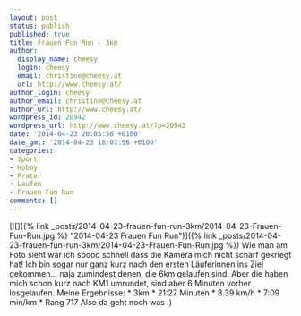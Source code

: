 ```yaml
---
layout: post
status: publish
published: true
title: Frauen Fun Run - 3km
author:
  display_name: cheesy
  login: cheesy
  email: christine@cheesy.at
  url: http://www.cheesy.at/
author_login: cheesy
author_email: christine@cheesy.at
author_url: http://www.cheesy.at/
wordpress_id: 20942
wordpress_url: http://www.cheesy.at/?p=20942
date: '2014-04-23 20:03:56 +0100'
date_gmt: '2014-04-23 18:03:56 +0100'
categories:
- Sport
- Hobby
- Prater
- Laufen
- Frauen Fun Run
comments: []
---
```

[![]({% link _posts/2014-04-23-frauen-fun-run-3km/2014-04-23-Frauen-Fun-Run.jpg %} "2014-04-23 Frauen Fun Run")]({% link _posts/2014-04-23-frauen-fun-run-3km/2014-04-23-Frauen-Fun-Run.jpg %})
Wie man am Foto sieht war ich soooo schnell dass die Kamera mich nicht scharf gekriegt hat! Ich bin sogar nur ganz kurz nach den ersten Läuferinnen ins Ziel gekommen... naja zumindest denen, die 6km gelaufen sind. Aber die haben mich schon kurz nach KM1 umrundet, sind aber 6 Minuten vorher losgelaufen.
Meine Ergebnisse:
\* 3km
\* 21:27 Minuten
\* 8.39 km/h
\* 7:09 min/km
\* Rang 717
Also da geht noch was :)
